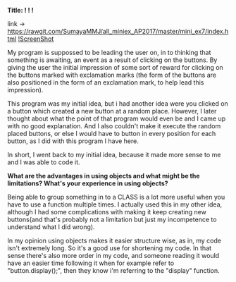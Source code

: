 **Title: ! ! !**

link -> https://rawgit.com/SumayaMMJ/all_miniex_AP2017/master/mini_ex7/index.html
[!ScreenShot]()

My program is suppossed to be leading the user on, in to thinking that something is awaiting, an event as a result of clicking on the buttons.
By giving the user the initial impression of some sort of reward for clicking on the buttons marked with exclamation marks (the form of the buttons are also positioned in the form of an exclamation mark, to help lead this impression).

This program was my initial idea, but i had another idea were you clicked on a button which created a new button at a random place.
However, I later thought about what the point of that program would even be and I came up with no good explanation. And I also couldn't make it execute the random placed buttons, or else I would have to button in every position for each button, as I did with this program I have here.

In short, I went back to my initial idea, because it made more sense to me and I was able to code it. 


**What are the advantages in using objects and what might be the limitations? What's your experience in using objects?**

Being able to group something in to a CLASS is a lot more useful when you have to use a function multiple times. 
I actually used this in my other idea, although I had some complications with making it keep creating new buttons(and that's probably not a limitation but just my incompetence to understand what I did wrong).

In my opinion using objects makes it easier structure wise, as in, my code isn't extremely long. So it's a good use for shortening my code.
In that sense there's also more order in my code, and someone reading it would have an easier time following it when for example refer to "button.display();", then they know i'm referring to the "display" function.
